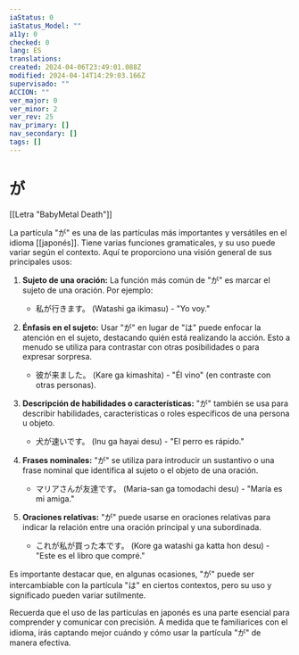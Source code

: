```yaml
---
iaStatus: 0
iaStatus_Model: ""
a11y: 0
checked: 0
lang: ES
translations: 
created: 2024-04-06T23:49:01.088Z
modified: 2024-04-14T14:29:03.166Z
supervisado: ""
ACCION: ""
ver_major: 0
ver_minor: 2
ver_rev: 25
nav_primary: []
nav_secondary: []
tags: []
---
```

# が

[[Letra "BabyMetal Death"]]

La partícula "が" es una de las partículas más importantes y versátiles en el idioma [[japonés]]. Tiene varias funciones gramaticales, y su uso puede variar según el contexto. Aquí te proporciono una visión general de sus principales usos:

1. **Sujeto de una oración:** La función más común de "が" es marcar el sujeto de una oración. Por ejemplo:
    
    - 私が行きます。 (Watashi ga ikimasu) - "Yo voy."
2. **Énfasis en el sujeto:** Usar "が" en lugar de "は" puede enfocar la atención en el sujeto, destacando quién está realizando la acción. Esto a menudo se utiliza para contrastar con otras posibilidades o para expresar sorpresa.
    
    - 彼が来ました。 (Kare ga kimashita) - "Él vino" (en contraste con otras personas).
3. **Descripción de habilidades o características:** "が" también se usa para describir habilidades, características o roles específicos de una persona u objeto.
    
    - 犬が速いです。 (Inu ga hayai desu) - "El perro es rápido."
4. **Frases nominales:** "が" se utiliza para introducir un sustantivo o una frase nominal que identifica al sujeto o el objeto de una oración.
    
    - マリアさんが友達です。 (Maria-san ga tomodachi desu) - "María es mi amiga."
5. **Oraciones relativas:** "が" puede usarse en oraciones relativas para indicar la relación entre una oración principal y una subordinada.
    
    - これが私が買った本です。 (Kore ga watashi ga katta hon desu) - "Este es el libro que compré."

Es importante destacar que, en algunas ocasiones, "が" puede ser intercambiable con la partícula "は" en ciertos contextos, pero su uso y significado pueden variar sutilmente.

Recuerda que el uso de las partículas en japonés es una parte esencial para comprender y comunicar con precisión. A medida que te familiarices con el idioma, irás captando mejor cuándo y cómo usar la partícula "が" de manera efectiva.